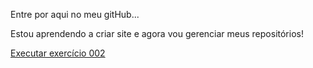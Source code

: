 Entre por aqui no meu gitHub...

Estou aprendendo a criar site e agora vou gerenciar meus repositórios!

<a href="https://anderson0517.github.io/html-css/exercicios/ex002/index.html">Executar exercício 002 </a>